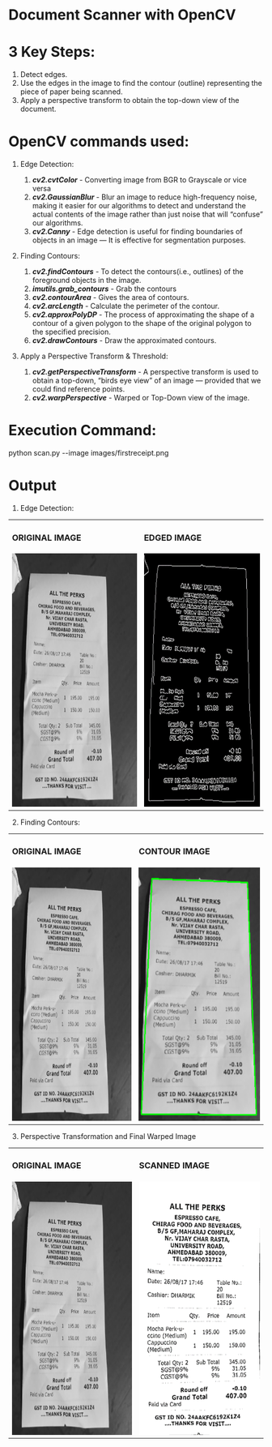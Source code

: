 # Document Scanner with OpenCV

# 3 Key Steps:
1) Detect edges.
2) Use the edges in the image to find the contour (outline) representing the piece of paper being scanned.
3) Apply a perspective transform to obtain the top-down view of the document.

# OpenCV commands used:
1) Edge Detection:
   1) ***cv2.cvtColor*** - Converting image from BGR to Grayscale or vice versa
   2) ***cv2.GaussianBlur*** - Blur an image to reduce high-frequency noise, making it easier for our algorithms to detect and understand the actual contents of the image rather than just noise that will “confuse” our algorithms.
   3) ***cv2.Canny*** - Edge detection is useful for finding boundaries of objects in an image — It is effective for segmentation purposes.

2) Finding Contours:
   1) ***cv2.findContours*** - To detect the contours(i.e., outlines) of the foreground objects in the image.
   2) ***imutils.grab_contours*** - Grab the contours
   3) ***cv2.contourArea*** - Gives the area of contours.
   4) ***cv2.arcLength*** - Calculate the perimeter of the contour.
   5) ***cv2.approxPolyDP*** - The process of approximating the shape of a contour of a given polygon to the shape of the original polygon to the specified precision.
   6) ***cv2.drawContours*** - Draw the approximated contours.

3) Apply a Perspective Transform & Threshold:
   1) ***cv2.getPerspectiveTransform*** - A perspective transform is used to obtain a top-down, “birds eye view” of an image — provided that we could find reference points.
   2) ***cv2.warpPerspective*** - Warped or Top-Down view of the image.

# Execution Command:
python scan.py --image images/firstreceipt.png

# Output
1) Edge Detection:
<table>
  <tr>
     <td> <h3>ORIGINAL IMAGE</h3> </td>
     <td> <h3>EDGED IMAGE</h3> </td>
  </tr>
  <tr>
    <td> <img src="images/firstreceipt.png"  alt="1" width = 768 height = 500px ></td>
    <td><img src="images/edged.png" alt="2" width = 768px height = 500px></td>
   </tr> 
</table>

2) Finding Contours:
<table>
  <tr>
     <td> <h3>ORIGINAL IMAGE</h3> </td>
     <td> <h3>CONTOUR IMAGE</h3> </td>
  </tr>
  <tr>
    <td> <img src="images/firstreceipt.png"  alt="1" width = 768 height = 500px ></td>
    <td><img src="images/contour.png" alt="2" width = 768px height = 500px></td>
   </tr> 
</table>

3) Perspective Transformation and Final Warped Image
<table>
  <tr>
     <td> <h3>ORIGINAL IMAGE</h3> </td>
     <td> <h3>SCANNED IMAGE</h3> </td>
  </tr>
  <tr>
    <td> <img src="images/firstreceipt.png"  alt="1" width = 768 height = 500px ></td>
    <td><img src="images/warped.png" alt="2" width = 768px height = 500px></td>
   </tr> 
</table>
